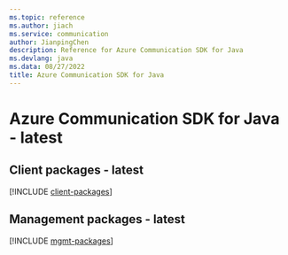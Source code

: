 ```yaml
---
ms.topic: reference
ms.author: jiach
ms.service: communication
author: JianpingChen
description: Reference for Azure Communication SDK for Java
ms.devlang: java
ms.data: 08/27/2022
title: Azure Communication SDK for Java
---
```

# Azure Communication SDK for Java - latest

## Client packages - latest
[!INCLUDE [client-packages](communication-client-index.md)]
## Management packages - latest
[!INCLUDE [mgmt-packages](communication-mgmt-index.md)]